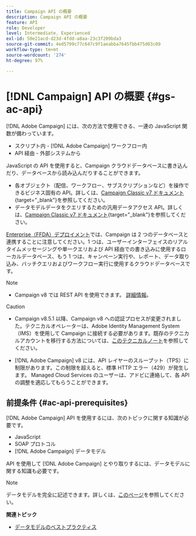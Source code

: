 ```yaml
---
title: Campaign API の概要
description: Campaign API の概要
feature: API
role: Developer
level: Intermediate, Experienced
exl-id: 50e21acd-d23d-4fdd-a8aa-23c3f209bda3
source-git-commit: 4ed5799c77c647c9f1aeabba7645fbb475d03c09
workflow-type: tm+mt
source-wordcount: '274'
ht-degree: 97%

---
```


# [!DNL Campaign] API の概要 {#gs-ac-api}

[!DNL Adobe Campaign] には、次の方法で使用できる、一連の JavaScript 関数が備わっています。

* スクリプト内 - [!DNL Adobe Campaign] ワークフロー内
* API 経由 - 外部システムから

JavaScript の API を使用すると、Campaign クラウドデータベースに書き込んだり、データベースから読み込んだりすることができます。

* 各オブジェクト（配信、ワークフロー、サブスクリプションなど）を操作できるビジネス固有の API。詳しくは、[Campaign Classic v7 ドキュメント](https://experienceleague.adobe.com/docs/campaign-classic/using/configuring-campaign-classic/api/business-oriented-apis.html?lang=ja){target="_blank"}を参照してください。
* データモデルデータをクエリするための汎用データアクセス API。詳しくは、[Campaign Classic v7 ドキュメント](https://experienceleague.adobe.com/docs/campaign-classic/using/configuring-campaign-classic/api/data-oriented-apis.html?lang=ja){target="_blank"}を参照してください。

[Enterprise（FFDA）デプロイメント](../architecture/enterprise-deployment.md)では、Campaign は 2 つのデータベースと連携することに注意してください。1 つは、ユーザーインターフェイスのリアルタイムメッセージングや単一クエリおよび API 経由での書き込みに使用するローカルデータベース、もう 1 つは、キャンペーン実行や、レポート、データ取り込み、バッチクエリおよびワークフロー実行に使用するクラウドデータベースです。

>[!NOTE]
>
>* Campaign v8 では REST API を使用できます。 [詳細情報](../dev/api/get-started-apis.md)。

>[!CAUTION]
>
>* Campaign v8.5.1 以降、Campaign v8 への認証プロセスが変更されました。テクニカルオペレーターは、Adobe Identity Management System（IMS）を使用して Campaign に接続する必要があります。既存のテクニカルアカウントを移行する方法については、[このテクニカルノート](../../technotes/upgrades/ims-migration.md)を参照してください。
>
>* [!DNL Adobe Campaign] v8 には、API レイヤーのスループット（TPS）に制限があります。この制限を超えると、標準 HTTP エラー（429）が発生します。 Managed Cloud Services のユーザーは、アドビに連絡して、各 API の調整を適応してもらうことができます。
> 

## 前提条件 {#ac-api-prerequisites}

[!DNL Adobe Campaign] API を使用するには、次のトピックに関する知識が必要です。

* JavaScript
* SOAP プロトコル
* [!DNL Adobe Campaign] データモデル

API を使用して [!DNL Adobe Campaign] とやり取りするには、データモデルに関する知識も必要です。

>[!NOTE]
>データモデルを完全に記述できます。詳しくは、[このページ](datamodel.md)を参照してください。


**関連トピック**

* [データモデルのベストプラクティス](datamodel-best-practices.md)
